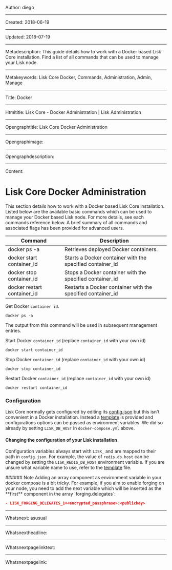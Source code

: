 Author: diego

----

Created: 2018-06-19

----

Updated: 2018-07-19

----

Metadescription: This guide details how to work with a Docker based Lisk Core installation. Find a list of all commands that can be used to manage your Lisk node.

----

Metakeywords: Lisk Core Docker, Commands, Administration, Admin, Manage

----

Title: Docker

----

Htmltitle: Lisk Core - Docker Administration | Lisk Administration

----

Opengraphtitle: Lisk Core Docker Administration

----

Opengraphimage: 

----

Opengraphdescription: 

----

Content: 

# Lisk Core Docker Administration

This section details how to work with a Docker based Lisk Core installation.  Listed below are the available basic commands which can be used to manage your Docker based Lisk node. For more details, see each commands reference below. A brief summary of all commands and associated flags has been provided for advanced users.

Command | Description
--- | ---
docker ps -a | Retrieves deployed Docker containers.
docker start container_id | Starts a Docker container with the specified container_id
docker stop container_id | Stops a Docker container with the specified container_id
docker restart container_id | Restarts a Docker container with the specified container_id

Get Docker `container id`.

```shell
docker ps -a
```

The output from this command will be used in subsequent management entries.

Start Docker `container_id` (replace `container_id` with your own id)

```shell
docker start container_id
```

Stop Docker `container_id` (replace `container_id` with your own id)

```shell
docker stop container_id
```

Restart Docker `container_id` (replace `container_id` with your own id)

```shell
docker restart container_id
```

### Configuration

<!-- TODO: fix branch -->
Lisk Core normally gets configured by editing its [config.json](https://github.com/LiskHQ/lisk/blob/1.0.0/config.json) but this isn't convenient in a Docker installation. Instead a [template](https://github.com/LiskHQ/lisk/blob/1.0.0/docker_files/etc/confd/templates/config.json.tmpl) is provided and configurations options can be passed as environment variables.  We did so already by setting `LISK_DB_HOST` in `docker-compose.yml` above.

#### Changing the configuration of your Lisk installation

Configuration variables always start with `LISK_` and are mapped to their path in `config.json`. For example, the value of `redis.db.host` can be changed by setting  the `LISK_REDIS_DB_HOST` environment variable. If you are unsure what variable name to use, refer to the [template](https://github.com/LiskHQ/lisk/blob/1.0.0/docker_files/etc/confd/templates/config.json.tmpl) file.

<boxinfo markdown="1">
###### Note
Adding an array component as environment variable in your docker compose is a bit tricky. For example, if you aim to enable forging on your node, you need to add the next variable which will be inserted as the **first** component in the array `forging.delegates`:

```json
- LISK_FORGING_DELEGATES_1=<encrypted_passphrase>:<publickey>
```
</boxinfo>

----

Whatsnext: asusual

----

Whatsnextheadline: 

----

Whatsnextpagelinktext: 

----

Whatsnextpagelink: 